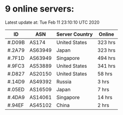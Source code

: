 # 9 online servers:

Latest update at: Tue Feb 11 23:10:10 UTC 2020

| ID | ASN | Server Country | Online |
| -- | --- | -------------- | ------ |
| #.D09B | AS174 | United States | 323 hrs |
| #.2A79 | AS63949 | Japan | 323 hrs |
| #.7F1D | AS63949 | Singapore | 494 hrs |
| #.9FC3 | AS53889 | United States | 341 hrs |
| #.D827 | AS20150 | United States | 58 hrs |
| #.14D9 | AS49392 | Russia | 3 hrs |
| #.05ED | AS16509 | Japan | 7 hrs |
| #.4DA9 | AS14061 | Singapore | 14 hrs |
| #.94EF | AS45102 | China | 2 hrs |

